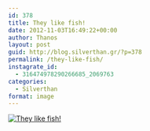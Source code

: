 ```yaml
---
id: 378
title: They like fish!
date: 2012-11-03T16:49:22+00:00
author: Thanos
layout: post
guid: http://blog.silverthan.gr/?p=378
permalink: /they-like-fish/
instagrate_id:
  - 316474978290266685_2069763
categories:
  - Silverthan
format: image
---
```

<!-- This post is created by Instagrate to WordPress, a WordPress Plugin by polevaultweb.com - http://www.polevaultweb.com/plugins/instagrate-to-wordpress/ -->

[![They like fish!](http://distilleryimage9.s3.amazonaws.com/76b4f05825b411e285a622000a1f9e5b_7.jpg)](http://distilleryimage9.s3.amazonaws.com/76b4f05825b411e285a622000a1f9e5b_7.jpg "They like fish!")